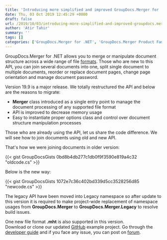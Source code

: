 ```yaml
---
title: 'Introducing more simplified and improved GroupDocs.Merger for .NET'
date: Thu, 03 Oct 2019 12:45:29 +0000
draft: false
url: /2019/10/03/introducing-more-simplified-and-improved-groupdocs.merger-for-.net/
author: 'Atir Tahir'
summary: ''
tags: []
categories: ['GroupDocs.Merger for .NET', 'GroupDocs.Merger Product Family']
---
```


GroupDocs.Merger for .NET allows you to merge or manipulate document structure across a wide range of file [formats](https://docs.groupdocs.com/display/mergernet/Supported+Document+Types). Those who are new to this API, you can join several documents into one, split single document to multiple documents, reorder or replace document pages, change page orientation and manage document password.

Version 19.9 is a major release. We totally restructured the API and below are the reasons to migrate:

*   **Merger** class introduced as a single entry point to manage the document processing of any supported file format
*   API is improved to decrease memory usage
*   Easy to instantiate proper options class and control over document structure manipulation processes

Those who are already using the API, let us share the code difference. We will see how to join documents using old and new API.

That's how we were joining documents in older version:

{{< gist GroupDocsGists 0bd8b4db277c1db0f9f3590e819a4c32 "oldcode.cs" >}}

Below is the new way:

{{< gist GroupDocsGists 1072e7c36c402bd339d5cc3528256d85 "newcode.cs" >}}

The legacy API have been moved into Legacy namespace so after update to this version it is required to make project-wide replacement of namespace usages from **GroupDocs.Merger** to **GroupDocs.Merger.Legacy** to resolve build issues.

One new file format **.mht** is also supported in this version.  
Download or clone our updated [GitHub](https://github.com/groupdocs-merger/GroupDocs.Merger-for-.NET) example project. Go through the [developer guide](https://docs.groupdocs.com/display/mergernet/Developer+Guide) and if you face any issue, you can post on [forum](https://forum.groupdocs.com/c/merger).




